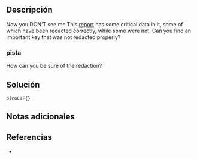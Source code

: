 
## Descripción 

Now you DON’T see me.This [report](https://artifacts.picoctf.net/c/84/Financial_Report_for_ABC_Labs.pdf) has some critical data in it, some of which have been redacted correctly, while some were not. Can you find an important key that was not redacted properly?
### pista

How can you be sure of the redaction?
## Solución






```
picoCTF{}
```

## Notas adicionales


## Referencias

- 